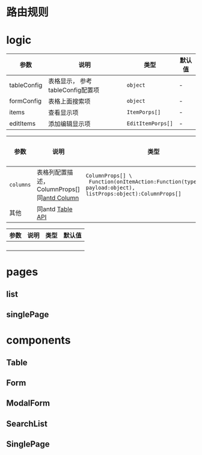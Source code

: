 <!--
 * @Autor: jarze
 * @Date: 2019-09-12 15:33:38
 * @Desc: Do not edit
 -->

# 路由规则

# logic

| 参数 | 说明 | 类型 | 默认值 |
| --- | --- | --- | --- |
| tableConfig | 表格显示， 参考tableConfig配置项 | `object` | - |
| formConfig | 表格上面搜索项 | `object` | - |
| items | 查看显示项 | `ItemPorps[]` | - |
| editItems | 添加编辑显示项 | `EditItemPorps[]` | - |



| 参数 | 说明 | 类型 | 默认值 |
| --- | --- | --- | --- |
| `columns` | 表格列配置描述，ColumnProps[]同[antd Column](https://ant.design/components/table-cn/#Column) | `ColumnProps[] \  Function(onItemAction:Function(type:string, payload:object), listProps:object):ColumnProps[]` | - |
| 其他 | 同antd [Table API](https://ant.design/components/table-cn/#Table) |  |  |




| 参数 | 说明 | 类型 | 默认值 |
| --- | --- | --- | --- |
|  |  |  |  |
|  |  |  |  |
|  |  |  |  |
|  |  |  |  |


# pages

## list

## singlePage

# components

## Table

## Form

## ModalForm

## SearchList

## SinglePage

